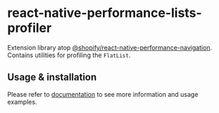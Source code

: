 # react-native-performance-lists-profiler

Extension library atop [@shopify/react-native-performance-navigation](../react-native-performance-navigation/getting-started). Contains utilities for profiling the `FlatList`.

## Usage & installation

Please refer to [documentation](https://react-native-performance.docs.shopify.io/guides/react-native-performance-lists-profiler) to see more information and usage examples.
